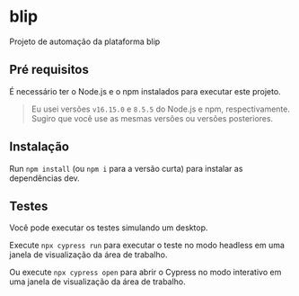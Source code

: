 # blip

Projeto de automação da plataforma blip

## Pré requisitos

É necessário ter o Node.js e o npm instalados para executar este projeto.

> Eu usei versões `v16.15.0` e `8.5.5` do Node.js e npm, respectivamente. Sugiro que você use as mesmas versões ou versões posteriores.

## Instalação

Run `npm install` (ou `npm i` para a versão curta) para instalar as dependências dev.

## Testes

Você pode executar os testes simulando um desktop.

Execute `npx cypress run` para executar o teste no modo headless em uma janela de visualização da área de trabalho.

Ou execute `npx cypress open` para abrir o Cypress no modo interativo em uma janela de visualização da área de trabalho.
